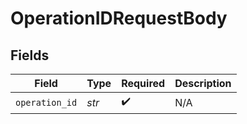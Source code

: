 # OperationIDRequestBody


## Fields

| Field              | Type               | Required           | Description        |
| ------------------ | ------------------ | ------------------ | ------------------ |
| `operation_id`     | *str*              | :heavy_check_mark: | N/A                |